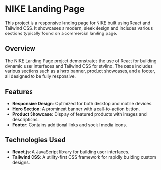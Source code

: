 # NIKE Landing Page

This project is a responsive landing page for NIKE built using React and Tailwind CSS. It showcases a modern, sleek design and includes various sections typically found on a commercial landing page.

## Overview

The NIKE Landing Page project demonstrates the use of React for building dynamic user interfaces and Tailwind CSS for styling. The page includes various sections such as a hero banner, product showcases, and a footer, all designed to be fully responsive.

## Features

- **Responsive Design**: Optimized for both desktop and mobile devices.
- **Hero Section**: A prominent banner with a call-to-action button.
- **Product Showcase**: Display of featured products with images and descriptions.
- **Footer**: Contains additional links and social media icons.

## Technologies Used

- **React.js**: A JavaScript library for building user interfaces.
- **Tailwind CSS**: A utility-first CSS framework for rapidly building custom designs.


